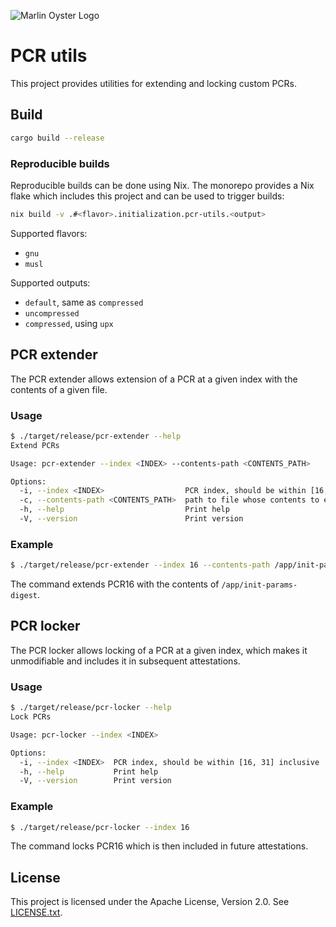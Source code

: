 ![Marlin Oyster Logo](./logo.svg)

# PCR utils

This project provides utilities for extending and locking custom PCRs.

## Build

```bash
cargo build --release
```

### Reproducible builds

Reproducible builds can be done using Nix. The monorepo provides a Nix flake which includes this project and can be used to trigger builds:

```bash
nix build -v .#<flavor>.initialization.pcr-utils.<output>
```

Supported flavors:
- `gnu`
- `musl`

Supported outputs:
- `default`, same as `compressed`
- `uncompressed`
- `compressed`, using `upx`

## PCR extender

The PCR extender allows extension of a PCR at a given index with the contents of a given file.

### Usage

```bash
$ ./target/release/pcr-extender --help
Extend PCRs

Usage: pcr-extender --index <INDEX> --contents-path <CONTENTS_PATH>

Options:
  -i, --index <INDEX>                  PCR index, should be within [16, 31] inclusive
  -c, --contents-path <CONTENTS_PATH>  path to file whose contents to extend the PCR with
  -h, --help                           Print help
  -V, --version                        Print version
```

### Example

```bash
$ ./target/release/pcr-extender --index 16 --contents-path /app/init-params-digest
```

The command extends PCR16 with the contents of `/app/init-params-digest`.

## PCR locker

The PCR locker allows locking of a PCR at a given index, which makes it unmodifiable and includes it in subsequent attestations.

### Usage

```bash
$ ./target/release/pcr-locker --help
Lock PCRs

Usage: pcr-locker --index <INDEX>

Options:
  -i, --index <INDEX>  PCR index, should be within [16, 31] inclusive
  -h, --help           Print help
  -V, --version        Print version
```

### Example

```bash
$ ./target/release/pcr-locker --index 16
```

The command locks PCR16 which is then included in future attestations.

## License

This project is licensed under the Apache License, Version 2.0. See [LICENSE.txt](./LICENSE.txt).
